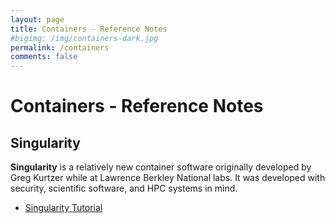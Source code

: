 ```yaml
---
layout: page
title: Containers - Reference Notes
#bigimg: /img/containers-dark.jpg
permalink: /containers
comments: false
---
```


# Containers - Reference Notes

## Singularity
**Singularity** is a relatively new container software originally developed by Greg Kurtzer while at Lawrence Berkley National labs. It was developed with security, scientific software, and HPC systems in mind.
- [Singularity Tutorial](https://singularity-tutorial.github.io/)

